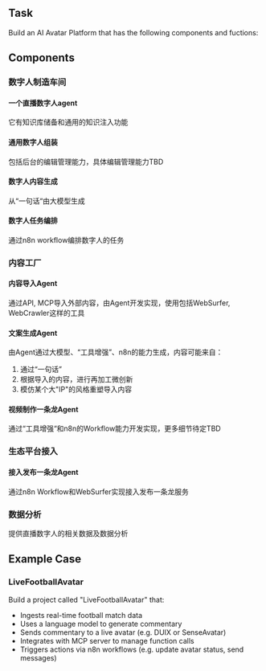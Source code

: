 
## Task

Build an AI Avatar Platform that has the following components and fuctions:

## Components

### 数字人制造车间
#### 一个直播数字人agent
它有知识库储备和通用的知识注入功能

#### 通用数字人组装
包括后台的编辑管理能力，具体编辑管理能力TBD

#### 数字人内容生成
从“一句话“由大模型生成

#### 数字人任务编排
通过n8n workflow编排数字人的任务

### 内容工厂
#### 内容导入Agent
通过API, MCP导入外部内容，由Agent开发实现，使用包括WebSurfer, WebCrawler这样的工具

#### 文案生成Agent
由Agent通过大模型、“工具增强”、n8n的能力生成，内容可能来自：
1. 通过“一句话”
2. 根据导入的内容，进行再加工微创新 
3. 模仿某个大"IP"的风格重塑导入内容

#### 视频制作一条龙Agent
通过“工具增强“和n8n的Workflow能力开发实现，更多细节待定TBD

### 生态平台接入
#### 接入发布一条龙Agent
通过n8n Workflow和WebSurfer实现接入发布一条龙服务

### 数据分析
提供直播数字人的相关数据及数据分析

## Example Case

### LiveFootballAvatar
Build a project called "LiveFootballAvatar" that:
- Ingests real-time football match data
- Uses a language model to generate commentary
- Sends commentary to a live avatar (e.g. DUIX or SenseAvatar)
- Integrates with MCP server to manage function calls
- Triggers actions via n8n workflows (e.g. update avatar status, send messages)

